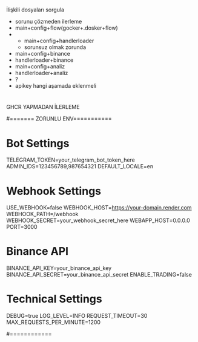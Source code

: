 #
İlişkili dosyaları sorgula
* sorunu çözmeden ilerleme
* main+config+flow(gocker+.dosker+flow)
* * main+config+handlerloader
  * sorunsuz olmak zorunda
* main+config+binance
* handlerloader+binance
* main+config+analiz
* handlerloader+analiz
* ?
* apikey hangi aşamada eklenmeli

#
GHCR YAPMADAN İLERLEME

#======= ZORUNLU ENV===========
# Bot Settings
TELEGRAM_TOKEN=your_telegram_bot_token_here
ADMIN_IDS=123456789,987654321
DEFAULT_LOCALE=en

# Webhook Settings
USE_WEBHOOK=false
WEBHOOK_HOST=https://your-domain.render.com
WEBHOOK_PATH=/webhook
WEBHOOK_SECRET=your_webhook_secret_here
WEBAPP_HOST=0.0.0.0
PORT=3000

# Binance API
BINANCE_API_KEY=your_binance_api_key
BINANCE_API_SECRET=your_binance_api_secret
ENABLE_TRADING=false

# Technical Settings
DEBUG=true
LOG_LEVEL=INFO
REQUEST_TIMEOUT=30
MAX_REQUESTS_PER_MINUTE=1200

#============




#


#
